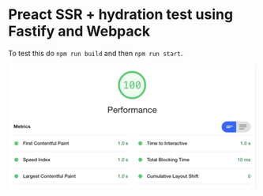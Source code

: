 # Preact SSR + hydration test using Fastify and Webpack

To test this do `npm run build` and then `npm run start`.

<p align="center">
	<img src="lighthouse.png" width="500">
</p>